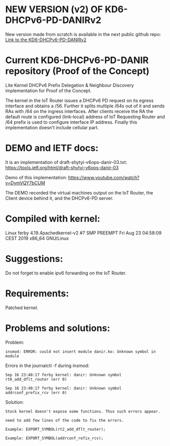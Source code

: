 # NEW VERSION (v2) OF KD6-DHCPv6-PD-DANIRv2
New version made from scratch is available in the next public github repo:
[Link to the KD6-DHCPv6-PD-DANIRv2](https://github.com/dmytroshytyi/KD6-DHCPv6-PD-DANIRv2)

# Current KD6-DHCPv6-PD-DANIR repository (Proof of the Concept)
Lite Kernel DHCPv6 Prefix Delegation &amp; Neighbour Discovery implementation for Proof of the Concept.

The kernel in the IoT Router issues a DHCPv6 PD request on its egress interface and obtains a /56. Further it splits multiple /64s out of it and sends RAs with /64 on the ingress interfaces. After clients receive the RA the default route is configured (link-local) address of IoT Requesting Router and /64 prefix is used to configure interface IP address.
Finally this implementation doesn't include cellular part.

# DEMO and IETF docs:
It is an implementation of draft-shytyi-v6ops-danir-03.txt: https://tools.ietf.org/html/draft-shytyi-v6ops-danir-03

Demo of this implementation: https://www.youtube.com/watch?v=DymVQY7bCUM

The DEMO recorded the virtual machines output on the IoT Router, the Client device behind it, and the DHCPv6-PD server. 

# Compiled with kernel:
Linux ferby 4.19.4pachedkernel-v2 #7 SMP PREEMPT Fri Aug 23 04:58:09 CEST 2019 x86_64 GNU/Linux

# Suggestions:
Do not forget to enable ipv6 forwarding on the IoT Router.

# Requirements:
Patched kernel. 

# Problems and solutions:
Problem:

	insmod: ERROR: could not insert module danir.ko: Unknown symbol in module

Errors in the journalctl -f during insmod:

	Sep 16 23:48:17 ferby kernel: danir: Unknown symbol rt6_add_dflt_router (err 0)

	Sep 16 23:48:17 ferby kernel: danir: Unknown symbol addrconf_prefix_rcv (err 0)

Solution:

	Stock kernel doesn't expose some functions. Thus such errors appear.

	need to add few lines of the code to fix the errors.

	Example: EXPORT_SYMBOL(rt2_add_dflt_router);

	Example: EXPORT_SYMBOL(addrconf_refix_rcv);

